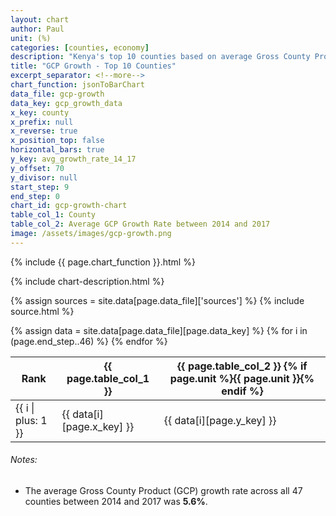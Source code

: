 ```yaml
---
layout: chart
author: Paul
unit: (%)
categories: [counties, economy]
description: "Kenya's top 10 counties based on average Gross County Product (GCP) growth rate between 2014 and 2017."
title: "GCP Growth - Top 10 Counties"
excerpt_separator: <!--more-->
chart_function: jsonToBarChart
data_file: gcp-growth
data_key: gcp_growth_data
x_key: county
x_prefix: null
x_reverse: true
x_position_top: false
horizontal_bars: true
y_key: avg_growth_rate_14_17
y_offset: 70
y_divisor: null
start_step: 9
end_step: 0
chart_id: gcp-growth-chart
table_col_1: County
table_col_2: Average GCP Growth Rate between 2014 and 2017
image: /assets/images/gcp-growth.png
---
```


<div class="ct-chart ct-square" id="{{ page.chart_id }}"></div>

{% include {{ page.chart_function }}.html %}

{% include chart-description.html %}

<!--more-->

{% assign sources = site.data[page.data_file]['sources'] %}
{% include source.html %}

<div class="data-table table-responsive">
    {% assign data = site.data[page.data_file][page.data_key] %}
    <table class="table">
        <thead>
            <tr>
                <th scope="col">Rank</th>
                <th scope="col">{{ page.table_col_1 }}</th>
                <th scope="col">{{ page.table_col_2 }} {% if page.unit %}{{ page.unit }}{% endif %}</th>
            </tr>
        </thead>
        <tbody>
            {% for i in (page.end_step..46) %}
                <tr>
                    <td>{{ i | plus: 1 }}</td>
                    <td>{{ data[i][page.x_key] }} </td>
                    <td>{{ data[i][page.y_key] }}</td>
                </tr>
            {% endfor %}
        </tbody>
    </table>
</div>

###### Notes:
* The average Gross County Product (GCP) growth rate across all 47 counties between 2014 and 2017 was **5.6%**.